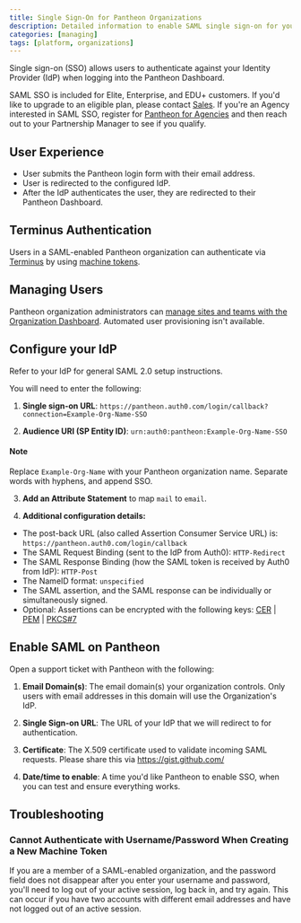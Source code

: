 ```yaml
---
title: Single Sign-On for Pantheon Organizations
description: Detailed information to enable SAML single sign-on for your organization.
categories: [managing]
tags: [platform, organizations]
---
```

Single sign-on (SSO) allows users to authenticate against your Identity Provider (IdP) when logging into the Pantheon Dashboard.

SAML SSO is included for Elite, Enterprise, and EDU+ customers. If you'd like to upgrade to an eligible plan, please contact [Sales](https://pantheon.io/why-pantheon-enterprise). If you're an Agency interested in SAML SSO, register for [Pantheon for Agencies](https://pantheon.io/agencies/pantheon-for-agencies) and then reach out to your Partnership Manager to see if you qualify.

## User Experience
* User submits the Pantheon login form with their email address.
* User is redirected to the configured IdP.  
* After the IdP authenticates the user, they are redirected to their Pantheon Dashboard.

## Terminus Authentication
Users in a SAML-enabled Pantheon organization can authenticate via [Terminus](/docs/terminus/) by using [machine tokens](/docs/machine-tokens/).

## Managing Users

Pantheon organization administrators can [manage sites and teams with the Organization Dashboard](/docs/organization-dashboard/). Automated user provisioning isn't available.

## Configure your IdP

Refer to your IdP for general SAML 2.0 setup instructions.

You will need to enter the following:

1. **Single sign-on URL**: `https://pantheon.auth0.com/login/callback?connection=Example-Org-Name-SSO`

2. **Audience URI (SP Entity ID)**: `urn:auth0:pantheon:Example-Org-Name-SSO`

<div class="alert alert-info" role="alert">
<h4>Note</h4>
Replace <code>Example-Org-Name</code> with your Pantheon organization name. Separate words with hyphens, and append SSO.</div>

3. **Add an Attribute Statement** to map `mail` to `email`.

4. **Additional configuration details:**
  * The post-back URL (also called Assertion Consumer Service URL) is: `https://pantheon.auth0.com/login/callback`
  * The SAML Request Binding (sent to the IdP from Auth0): `HTTP-Redirect`
  * The SAML Response Binding (how the SAML token is received by Auth0 from IdP): `HTTP-Post`
  * The NameID format: `unspecified`
  * The SAML assertion, and the SAML response can be individually or simultaneously signed.
  * Optional: Assertions can be encrypted with the following keys: [CER](https://pantheon.auth0.com/cer) | [PEM](https://pantheon.auth0.com/pem) | [PKCS#7](https://pantheon.auth0.com/pb7)


<!--If your IdP is Okta or OneLogin, see:

* [Configuring SAML for Pantheon with Okta](/docs/saml-for-orgs-with-okta)
* [Configuring SAML for Pantheon with OneLogin](https://onelogin.zendesk.com/hc/en-us/articles/204356174-Configuring-SAML-for-Pantheon)-->

## Enable SAML on Pantheon

Open a support ticket with Pantheon with the following:

1. **Email Domain(s)**: The email domain(s) your organization controls. Only users with email addresses in this domain will use the Organization's IdP.

2. **Single Sign-on URL**: The URL of your IdP that we will redirect to for authentication.

3. **Certificate**: The X.509 certificate used to validate incoming SAML requests. Please share this via https://gist.github.com/

4. **Date/time to enable**: A time you'd like Pantheon to enable SSO, when you can test and ensure everything works.

## Troubleshooting
### Cannot Authenticate with Username/Password When Creating a New Machine Token
If you are a member of a SAML-enabled organization, and the password field does not disappear after you enter your username and password, you'll need to log out of your active session, log back in, and try again. This can occur if you have two accounts with different email addresses and have not logged out of an active session.
